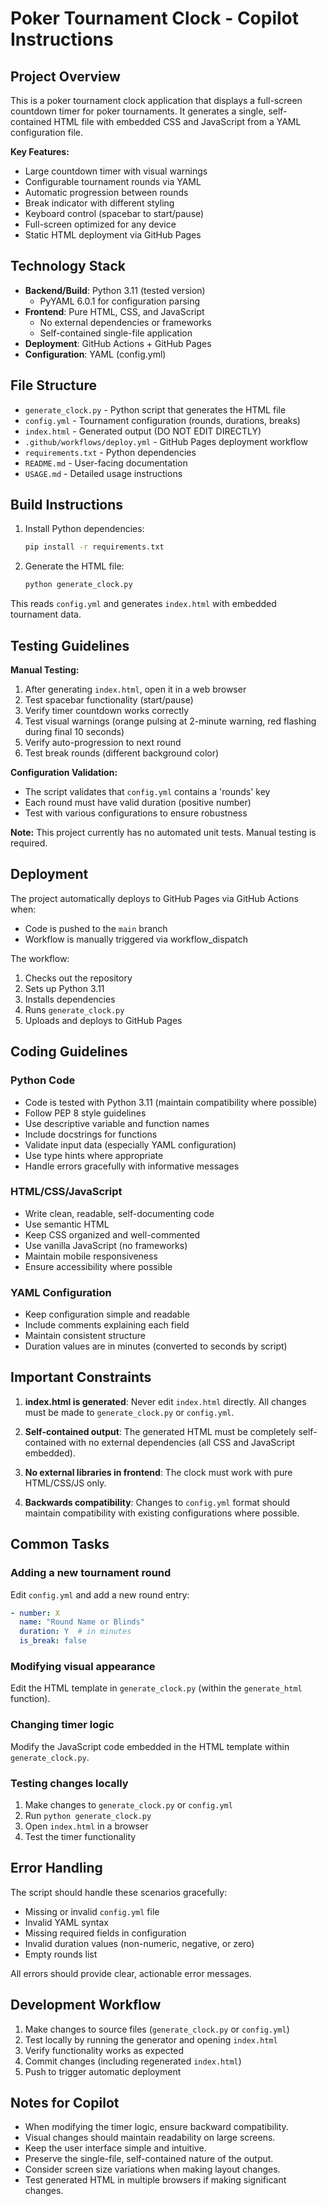 # Poker Tournament Clock - Copilot Instructions

## Project Overview

This is a poker tournament clock application that displays a full-screen countdown timer for poker tournaments. It generates a single, self-contained HTML file with embedded CSS and JavaScript from a YAML configuration file.

**Key Features:**
- Large countdown timer with visual warnings
- Configurable tournament rounds via YAML
- Automatic progression between rounds
- Break indicator with different styling
- Keyboard control (spacebar to start/pause)
- Full-screen optimized for any device
- Static HTML deployment via GitHub Pages

## Technology Stack

- **Backend/Build**: Python 3.11 (tested version)
  - PyYAML 6.0.1 for configuration parsing
- **Frontend**: Pure HTML, CSS, and JavaScript
  - No external dependencies or frameworks
  - Self-contained single-file application
- **Deployment**: GitHub Actions + GitHub Pages
- **Configuration**: YAML (config.yml)

## File Structure

- `generate_clock.py` - Python script that generates the HTML file
- `config.yml` - Tournament configuration (rounds, durations, breaks)
- `index.html` - Generated output (DO NOT EDIT DIRECTLY)
- `.github/workflows/deploy.yml` - GitHub Pages deployment workflow
- `requirements.txt` - Python dependencies
- `README.md` - User-facing documentation
- `USAGE.md` - Detailed usage instructions

## Build Instructions

1. Install Python dependencies:
   ```bash
   pip install -r requirements.txt
   ```

2. Generate the HTML file:
   ```bash
   python generate_clock.py
   ```

This reads `config.yml` and generates `index.html` with embedded tournament data.

## Testing Guidelines

**Manual Testing:**
1. After generating `index.html`, open it in a web browser
2. Test spacebar functionality (start/pause)
3. Verify timer countdown works correctly
4. Test visual warnings (orange pulsing at 2-minute warning, red flashing during final 10 seconds)
5. Verify auto-progression to next round
6. Test break rounds (different background color)

**Configuration Validation:**
- The script validates that `config.yml` contains a 'rounds' key
- Each round must have valid duration (positive number)
- Test with various configurations to ensure robustness

**Note:** This project currently has no automated unit tests. Manual testing is required.

## Deployment

The project automatically deploys to GitHub Pages via GitHub Actions when:
- Code is pushed to the `main` branch
- Workflow is manually triggered via workflow_dispatch

The workflow:
1. Checks out the repository
2. Sets up Python 3.11
3. Installs dependencies
4. Runs `generate_clock.py`
5. Uploads and deploys to GitHub Pages

## Coding Guidelines

### Python Code
- Code is tested with Python 3.11 (maintain compatibility where possible)
- Follow PEP 8 style guidelines
- Use descriptive variable and function names
- Include docstrings for functions
- Validate input data (especially YAML configuration)
- Use type hints where appropriate
- Handle errors gracefully with informative messages

### HTML/CSS/JavaScript
- Write clean, readable, self-documenting code
- Use semantic HTML
- Keep CSS organized and well-commented
- Use vanilla JavaScript (no frameworks)
- Maintain mobile responsiveness
- Ensure accessibility where possible

### YAML Configuration
- Keep configuration simple and readable
- Include comments explaining each field
- Maintain consistent structure
- Duration values are in minutes (converted to seconds by script)

## Important Constraints

1. **index.html is generated**: Never edit `index.html` directly. All changes must be made to `generate_clock.py` or `config.yml`.

2. **Self-contained output**: The generated HTML must be completely self-contained with no external dependencies (all CSS and JavaScript embedded).

3. **No external libraries in frontend**: The clock must work with pure HTML/CSS/JS only.

4. **Backwards compatibility**: Changes to `config.yml` format should maintain compatibility with existing configurations where possible.

## Common Tasks

### Adding a new tournament round
Edit `config.yml` and add a new round entry:
```yaml
- number: X
  name: "Round Name or Blinds"
  duration: Y  # in minutes
  is_break: false
```

### Modifying visual appearance
Edit the HTML template in `generate_clock.py` (within the `generate_html` function).

### Changing timer logic
Modify the JavaScript code embedded in the HTML template within `generate_clock.py`.

### Testing changes locally
1. Make changes to `generate_clock.py` or `config.yml`
2. Run `python generate_clock.py`
3. Open `index.html` in a browser
4. Test the timer functionality

## Error Handling

The script should handle these scenarios gracefully:
- Missing or invalid `config.yml` file
- Invalid YAML syntax
- Missing required fields in configuration
- Invalid duration values (non-numeric, negative, or zero)
- Empty rounds list

All errors should provide clear, actionable error messages.

## Development Workflow

1. Make changes to source files (`generate_clock.py` or `config.yml`)
2. Test locally by running the generator and opening `index.html`
3. Verify functionality works as expected
4. Commit changes (including regenerated `index.html`)
5. Push to trigger automatic deployment

## Notes for Copilot

- When modifying the timer logic, ensure backward compatibility.
- Visual changes should maintain readability on large screens.
- Keep the user interface simple and intuitive.
- Preserve the single-file, self-contained nature of the output.
- Consider screen size variations when making layout changes.
- Test generated HTML in multiple browsers if making significant changes.
